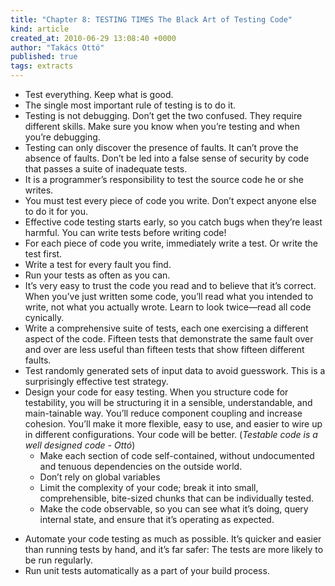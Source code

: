 ```yaml
---
title: "Chapter 8: TESTING TIMES The Black Art of Testing Code"
kind: article
created_at: 2010-06-29 13:08:40 +0000
author: "Takács Ottó"
published: true
tags: extracts
---
```

<ul>
    <li>Test everything. Keep what is good.</li>
    <li>The single most important rule of testing is to do it.</li>
    <li>Testing is not debugging. Don&rsquo;t get the two confused. They require different skills. Make sure you know when you&rsquo;re testing and when you&rsquo;re debugging.</li>
    <li>Testing can only discover the presence of faults. It can&rsquo;t prove the absence of faults. Don&rsquo;t be led into a false sense of security by code that passes a suite of inadequate tests.</li>
    <li>It is a programmer&rsquo;s responsibility to test the source code he or she writes.</li>
    <li>You must test every piece of code you write. Don&rsquo;t expect anyone else to do it for you.</li>
    <li>Effective code testing starts early, so you catch bugs when they&rsquo;re least harmful. You can write tests before writing code!</li>
    <li>For each piece of code you write, immediately write a test. Or write the test first.</li>
    <li>Write a test for every fault you find.</li>
    <li>Run your tests as often as you can.</li>
    <li>It&rsquo;s very easy to trust the code you read and to believe that it&rsquo;s correct. When you&rsquo;ve just written some code, you&rsquo;ll read what you intended to write, not what you actually wrote. Learn to look twice&mdash;read all code cynically.</li>
    <li>Write a comprehensive suite of tests, each one exercising a different aspect of the code. Fifteen tests that demonstrate the same fault over and over are less useful than fifteen tests that show fifteen different faults.</li>
    <li>Test randomly generated sets of input data to avoid guesswork. This is a surprisingly effective test strategy.</li>
    <li>Design your code for easy testing. When you structure code for testability, you will be structuring it in a sensible, understandable, and main-tainable way. You&rsquo;ll reduce component coupling and increase cohesion. You&rsquo;ll make it more flexible, easy to use, and easier to wire up in different configurations. Your code will be better. (<em>Testable code is a well designed code - Ottó</em>)
    <ul>
        <li>Make each section of code self-contained, without undocumented and tenuous dependencies on the outside world.</li>
        <li>Don&rsquo;t rely on global variables</li>
        <li>Limit the complexity of your code; break it into small, comprehensible, bite-sized chunks that can be individually tested.</li>
        <li>Make the code observable, so you can see what it&rsquo;s doing, query internal state, and ensure that it&rsquo;s operating as expected.</li>
    </ul>
    </li>
</ul>
<ul>
    <li>Automate your code testing as much as possible. It&rsquo;s quicker and easier than running tests by hand, and it&rsquo;s far safer: The tests are more likely to be run regularly.</li>
    <li>Run unit tests automatically as a part of your build process.</li>
</ul>


<div class='old-comments'></div>